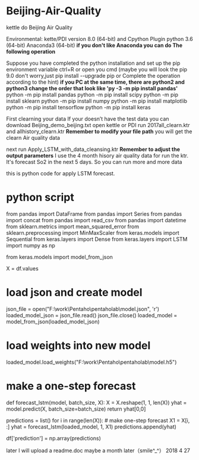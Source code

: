 # Beijing-Air-Quality
kettle do Beijing Air Quality

Environmental:
kette/PDI version 8.0 (64-bit) and Cpython Plugin
python 3.6 (64-bit)
Anaconda3 (64-bit) **if you don't like Anaconda you can do The following operation**

Suppose you have completed the python installation and set up the pip environment variable
ctrl+R or open you cmd
(maybe you will look the pip 9.0 don't worry,just pip install --upgrade pip or Complete the operation according to the hint)
**if you PC at the same time, there are python2 and python3 change the order  that look like 'py -3 -m pip install pandas'**
python -m pip install pandas
python -m pip install scipy
python -m pip install sklearn
python -m pip install numpy
python -m pip install matplotlib
python -m pip install tensorflow
python -m pip install keras


First clearning your data 
If your doesn’t have the test data you can download Beijing_demo_beijing.txt
open kettle or PDI
run 2017all_clearn.ktr and allhistory_clearn.ktr  **Remember to modify your file path**
you will get the clearn Air quality data

next run Apply_LSTM_with_data_cleansing.ktr **Remember to adjust the output parameters**
I use the 4 month hisory air quality data for run the ktr. It's forecast So2 in the next 5 days. So you can run more and more data

this is python code for apply LSTM forecast.
# python script
from pandas import DataFrame
from pandas import Series
from pandas import concat
from pandas import read_csv
from pandas import datetime
from sklearn.metrics import mean_squared_error
from sklearn.preprocessing import MinMaxScaler
from keras.models import Sequential
from keras.layers import Dense
from keras.layers import LSTM
import numpy as np


from keras.models import model_from_json


X = df.values



# load json and create model
json_file = open("F:\work\Pentaho\pentaholab\model.json", 'r')
loaded_model_json = json_file.read()
json_file.close()
loaded_model = model_from_json(loaded_model_json)
# load weights into new model
loaded_model.load_weights("F:\work\Pentaho\pentaholab\model.h5")

# make a one-step forecast
def forecast_lstm(model, batch_size, X):
	X = X.reshape(1, 1, len(X))
	yhat = model.predict(X, batch_size=batch_size)
	return yhat[0,0]

predictions = list()
for i in range(len(X)):
	# make one-step forecast
	X1 = X[i, :]
	yhat = forecast_lstm(loaded_model, 1, X1)
	predictions.append(yhat)

df['prediction'] = np.array(predictions)

later I will upload a readme.doc
maybe a month later（smile^_^） 2018 4 27

